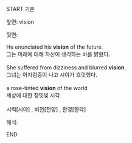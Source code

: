 START
기본

앞면:
vision


뒷면:
<div>He enunciated his <strong>vision</strong> of the future. </div><div><div>그는 미래에 대해 자신이 생각하는 바를 밝혔다.</div></div><div><br></div><div><div>She suffered from dizziness and blurred <strong>vision</strong>. </div><div><div>그녀는 어지럼증이 나고 시야가 흐릿했다.</div></div></div><div><br></div><div><div>a rose-tinted <strong>vision</strong> of the world </div><div><div>세상에 대한 장밋빛 시각</div></div></div><div><br></div><div>시력[시야] , 비전[전망] , <span>환영[환각]</span></div>


해석:
<!--ID: 1746614454938-->
END